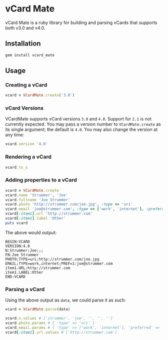 # vCard Mate

vCard Mate is a ruby library for building and parsing vCards that supports both
v3.0 and v4.0.

## Installation

``` bash
gem install vcard_mate
```

## Usage
### Creating a vCard

``` ruby
vcard = VCardMate.create('3.0')
```

### vCard Versions

VCardMate supports vCard versions `3.0` and `4.0`. Support for `2.1` is not
currently expected. You may pass a version number to `VCardMate.create` as its
single argument; the default is `4.0`. You may also change the version at any
time:

``` ruby
vcard.version '4.0'
```

### Rendering a vCard

``` ruby
vcard.to_s
```

### Adding properties to a vCard

``` ruby
vcard = VCardMate.create
vcard.name 'Strummer', 'Joe'
vcard.fullname 'Joe Strummer'
vcard.photo 'http://strummer.com/joe.jpg', :type => 'uri'
vcard.email 'joe@strummer.com', :type => ['work', 'internet'], :preferred => 1
vcard[:item1].url 'http://strummer.com'
vcard[:item1].label 'Other'
puts vcard
```
The above would output:
```
BEGIN:VCARD
VERSION:4.0
N:Strummer;Joe;;;
FN:Joe Strummer
PHOTO;TYPE=uri:http://strummer.com/joe.jpg
EMAIL;TYPE=work,internet;PREF=1:joe@strummer.com
item1.URL:http://strummer.com
item1.LABEL:Other
END:VCARD
```

### Parsing a vCard

Using the above output as `data`, we could parse it as such:
``` ruby
vcard = VCardMate.parse(data)

vcard.n.values # ['strummer', 'joe', '', '', '']
vcard.photo.params # { 'type' => 'uri' }
vcard.email.params # { 'type' => ['work', 'internet'], 'preferred' => '1' }
vcard[:item1].url.values # ['http://strummer.com']
```
